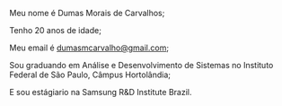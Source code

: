 Meu nome é Dumas Morais de Carvalhos;

Tenho 20 anos de idade;

Meu email é dumasmcarvalho@gmail.com;

Sou graduando em Análise e Desenvolvimento de Sistemas no Instituto Federal de São Paulo, Câmpus Hortolândia;

E sou estágiario na Samsung R&D Institute Brazil.
